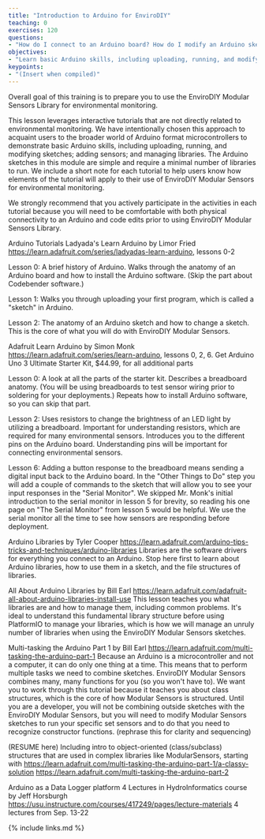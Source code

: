 ```yaml
---
title: "Introduction to Arduino for EnviroDIY"
teaching: 0
exercises: 120
questions:
- "How do I connect to an Arduino board? How do I modify an Arduino sketch? How do I connect sensors?"
objectives:
- "Learn basic Arduino skills, including uploading, running, and modifying sketches; adding sensors; and managing libraries."
keypoints:
- "(Insert when compiled)"
---
```

Overall goal of this training is to prepare you to use the EnviroDIY Modular Sensors Library for environmental monitoring.

This lesson leverages interactive tutorials that are not directly related to environmental monitoring. We have intentionally chosen this approach to acquaint users to the broader world of Arduino format microcontrollers to demonstrate basic Arduino skills, including uploading, running, and modifying sketches; adding sensors; and managing libraries. The Arduino sketches in this module are simple and require a minimal number of libraries to run. We include a short note for each tutorial to help users know how elements of the tutorial will apply to their use of EnviroDIY Modular Sensors for environmental monitoring.

We strongly recommend that you actively participate in the activities in each tutorial because you will need to be comfortable with both physical connectivity to an Arduino and code edits prior to using EnviroDIY Modular Sensors Library.

Arduino Tutorials
Ladyada's Learn Arduino by Limor Fried
https://learn.adafruit.com/series/ladyadas-learn-arduino, lessons 0-2

Lesson 0: A brief history of Arduino. Walks through the anatomy of an Arduino board and how to install the Arduino software. (Skip the part about Codebender software.)

Lesson 1: Walks you through uploading your first program, which is called a "sketch" in Arduino.

Lesson 2: The anatomy of an Arduino sketch and how to change a sketch. This is the core of what you will do with EnviroDIY Modular Sensors.

Adafruit Learn Arduino by Simon Monk
https://learn.adafruit.com/series/learn-arduino, lessons 0, 2, 6.
Get Arduino Uno 3 Ultimate Starter Kit, $44.99, for all additional parts

Lesson 0: A look at all the parts of the starter kit. Describes a breadboard anatomy. (You will be using breadboards to test sensor wiring prior to soldering for your deployments.) Repeats how to install Arduino software, so you can skip that part.

Lesson 2: Uses resistors to change the brightness of an LED light by utilizing a breadboard. Important for understanding resistors, which are required for many environmental sensors. Introduces you to the different pins on the Arduino board. Understanding pins will be important for connecting environmental sensors.

Lesson 6: Adding a button response to the breadboard means sending a digital input back to the Arduino board. In the "Other Things to Do" step you will add a couple of commands to the sketch that will allow you to see your input responses in the "Serial Monitor". We skipped Mr. Monk's initial introduction to the serial monitor in lesson 5 for brevity, so reading his one page on "The Serial Monitor" from lesson 5 would be helpful. We use the serial monitor all the time to see how sensors are responding before deployment.

Arduino Libraries by Tyler Cooper
https://learn.adafruit.com/arduino-tips-tricks-and-techniques/arduino-libraries
Libraries are the software drivers for everything you connect to an Arduino. Stop here first to learn about Arduino libraries, how to use them in a sketch, and the file structures of libraries.

All About Arduino Libraries by Bill Earl
https://learn.adafruit.com/adafruit-all-about-arduino-libraries-install-use
This lesson teaches you what libraries are and how to manage them, including common problems. It's ideal to understand this fundamental library structure before using PlatformIO to manage your libraries, which is how we will manage an unruly number of libraries when using the EnviroDIY Modular Sensors sketches.

Multi-tasking the Arduino Part 1 by Bill Earl
https://learn.adafruit.com/multi-tasking-the-arduino-part-1
Because an Arduino is a microcontroller and not a computer, it can do only one thing at a time. This means that to perform multiple tasks we need to combine sketches. EnviroDIY Modular Sensors combines many, many functions for you (so you won't have to). We want you to work through this tutorial because it teaches you about class structures, which is the core of how Modular Sensors is structured. Until you are a developer, you will not be combining outside sketches with the EnviroDIY Modular Sensors, but you will need to modify Modular Sensors sketches to run your specific set sensors and to do that you need to recognize constructor functions. (rephrase this for clarity and sequencing)

(RESUME here)
Including intro to object-oriented (class/subclass) structures that are used in complex libraries like ModularSensors, starting with https://learn.adafruit.com/multi-tasking-the-arduino-part-1/a-classy-solution
https://learn.adafruit.com/multi-tasking-the-arduino-part-2

Arduino as a Data Logger platform
4 Lectures in HydroInformatics course by Jeff Horsburgh
https://usu.instructure.com/courses/417249/pages/lecture-materials
4 lectures from Sep. 13-22



{% include links.md %}
